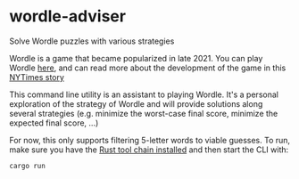 # wordle-adviser
Solve Wordle puzzles with various strategies

Wordle is a game that became popularized in late 2021. You can play Wordle [here](https://www.powerlanguage.co.uk/wordle/),
and can read more about the development of the game in this [NYTimes story](https://www.nytimes.com/2022/01/03/technology/wordle-word-game-creator.html)

This command line utility is an assistant to playing Wordle. It's a personal exploration
of the strategy of Wordle and will provide solutions along several strategies
(e.g. minimize the worst-case final score, minimize the expected final score, ...)

For now, this only supports filtering 5-letter words to viable guesses. To run,
make sure you have the [Rust tool chain installed](https://doc.rust-lang.org/book/ch01-01-installation.html)
and then start the CLI with:

```bash
cargo run
```
